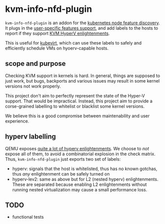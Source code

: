 # kvm-info-nfd-plugin

`kvm-info-nfd-plugin` is an addon for the [kubernetes node feature discovery](https://github.com/kubernetes-sigs/node-feature-discovery).
It plugs in the [user-specific features support](https://github.com/kubernetes-sigs/node-feature-discovery#local-user-specific-features), and add labels to the hosts
to report if they support [KVM HyperV enlightenments](https://devconfcz2019.sched.com/event/Jcen/enlightening-kvm-hyper-v-emulation).

This is useful for [kubevirt](https://kubevirt.io), which can use these labels to safely and efficiently schedule VMs on hyoerv-capable hosts.

## scope and purpose

Checking KVM support in kernels is hard. In general, things are supposed to just work, but bugs, backports and various issues may result
in some kernel versions not work properly.

This project don't aim to perfectly represent the state of the Hyper-V support. That would be impractical. Instead, this project aim to provide
a corse-grained labelling to whitelist or blacklist some kernel versions.

We believe this is a good compromise between maintenability and user experience.

## hyperv labelling

QEMU exposes [quite a lot of hyperv enlightenments](https://libvirt.org/formatdomain.html#elementsFeatures). We choose to _not_ expose all of them,
to avoid a combinatorial explosion in the check matrix.
Thus, `kvm-info-nfd-plugin` just exports two set of labels:
- hyperv: signals that the host is whitelisted, thus has no known gotchas, thus _any_ enlightenment can be safely turned on
- hyperv-lev2: same as above but for L2 (nested hyperv) enlightenments. These are separated because enabling L2 enlightenments without running nested
  virtualization may cause a small performance loss.


## TODO
- functional tests
